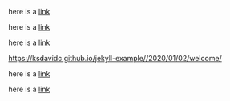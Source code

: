 here is a  [link](https://github.com/ksdavidc/jekyll-example/blob/gh-pages/_posts/2020-01-02-welcome.md)

here is a  [link](./_posts/2020-01-02-welcome.md)

here is a  [link](./_posts/2020-01-02-welcome.html)

https://ksdavidc.github.io/jekyll-example//2020/01/02/welcome/


here is a  [link](https://ksdavidc.github.io/jekyll-example//2020/01/02/welcome/)


here is a  [link](./jekyll-example//2020/01/02/welcome/)
